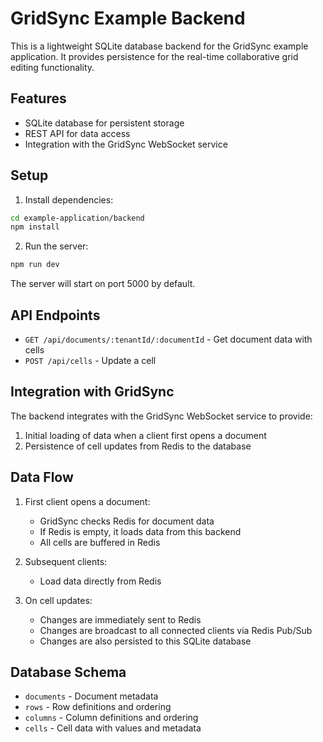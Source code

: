 # GridSync Example Backend

This is a lightweight SQLite database backend for the GridSync example application. It provides persistence for the real-time collaborative grid editing functionality.

## Features

- SQLite database for persistent storage
- REST API for data access
- Integration with the GridSync WebSocket service

## Setup

1. Install dependencies:

```bash
cd example-application/backend
npm install
```

2. Run the server:

```bash
npm run dev
```

The server will start on port 5000 by default.

## API Endpoints

- `GET /api/documents/:tenantId/:documentId` - Get document data with cells
- `POST /api/cells` - Update a cell

## Integration with GridSync

The backend integrates with the GridSync WebSocket service to provide:

1. Initial loading of data when a client first opens a document
2. Persistence of cell updates from Redis to the database

## Data Flow

1. First client opens a document:
   - GridSync checks Redis for document data
   - If Redis is empty, it loads data from this backend
   - All cells are buffered in Redis

2. Subsequent clients:
   - Load data directly from Redis

3. On cell updates:
   - Changes are immediately sent to Redis
   - Changes are broadcast to all connected clients via Redis Pub/Sub
   - Changes are also persisted to this SQLite database

## Database Schema

- `documents` - Document metadata
- `rows` - Row definitions and ordering
- `columns` - Column definitions and ordering
- `cells` - Cell data with values and metadata 